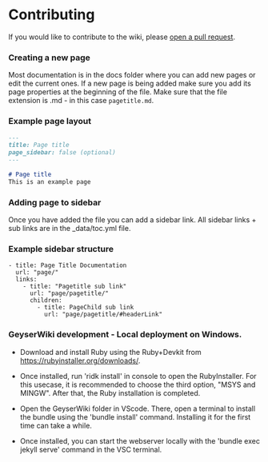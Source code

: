 # Contributing

If you would like to contribute to the wiki, please [open a pull request](https://github.com/GeyserMC/GeyserWiki/pulls).

### Creating a new page

Most documentation is in the docs folder where you can add new pages or edit the current ones.
If a new page is being added make sure you add its page properties at the beginning of the file.
Make sure that the file extension is .md - in this case `pagetitle.md`.

### Example page layout

```md
---
title: Page title
page_sidebar: false (optional)
---

# Page title
This is an example page
```

### Adding page to sidebar 

Once you have added the file you can add a sidebar link. All sidebar links + sub links are in the _data/toc.yml file.

### Example sidebar structure 

```
- title: Page Title Documentation
  url: "page/"
  links:
    - title: "Pagetitle sub link"
      url: "page/pagetitle/"
      children:
        - title: PageChild sub link
          url: "page/pagetitle/#headerLink"
```

### GeyserWiki development - Local deployment on Windows.

* Download and install Ruby using the Ruby+Devkit from https://rubyinstaller.org/downloads/.

* Once installed, run 'ridk install' in console to open the RubyInstaller.
For this usecase, it is recommended to choose the third option, "MSYS and MINGW". After that, the Ruby installation is completed.

* Open the GeyserWiki folder in VScode. There, open a terminal to install the bundle using the 'bundle install' command.
Installing it for the first time can take a while.

* Once installed, you can start the webserver locally with the 'bundle exec jekyll serve' command in the VSC terminal. 
